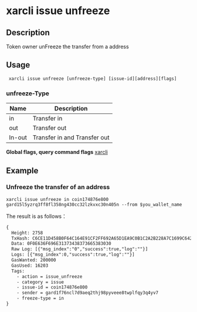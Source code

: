 # xarcli issue unfreeze

## Description
Token owner unFreeze the transfer from a address
## Usage
```shell
 xarcli issue unfreeze [unfreeze-type] [issue-id][address][flags]
```
### unfreeze-Type

| Name | Description            |
| ------ | -------------------- |
| in     | Transfer in|
| out    | Transfer out|
| In-out | Transfer in and Transfer out|

**Global flags, query command flags** [xarcli](../README.md)

## Example
### Unfreeze the transfer  of an address
```shell
xarcli issue unfreeze in coin174876e800 gard15l5yzrq3ff8fl358ng430cc32lzkvxc30n405n --from $you_wallet_name
```
The result is as follows：
```txt
{
  Height: 2758
  TxHash: C6CE11D458B0F64C164E91CF2FF692A65D1EA9C0B1C2A2B228A7C1699C6423FE
  Data: 0F0E636F696E31373438373665383030
  Raw Log: [{"msg_index":"0","success":true,"log":""}]
  Logs: [{"msg_index":0,"success":true,"log":""}]
  GasWanted: 200000
  GasUsed: 16203
  Tags:
    - action = issue_unfreeze
    - category = issue
    - issue-id = coin174876e800
    - sender = gard1f76ncl7d9aeq2thj98pyveee8twplfqy3q4yv7
    - freeze-type = in
}
```
